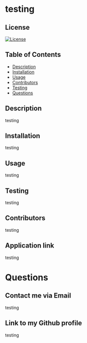
  # testing
  ## License
  [![License](https://img.shields.io/badge/License-BSD_3--Clause-blue.svg)](https://opensource.org/licenses/BSD-3-Clause)
  ## Table of Contents
  * [Description](#description)
  * [Installation](#installation)
  * [Usage](#usage)
  * [Contributors](#contributors)
  * [Testing](#testing)
  * [Questions](#questions)
  ## Description
  testing
  ## Installation
  testing
  ## Usage
  testing
  ## Testing
  testing
  ## Contributors
  testing
  ## Application link
  testing
  # Questions
  ## Contact me via Email
  testing
  ## Link to my Github profile
  testing